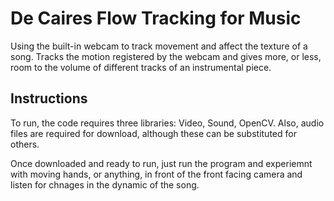 



# De Caires Flow Tracking for Music

 Using the built-in webcam to track movement and affect the texture of a song. Tracks the motion registered by the webcam and 
 gives more, or less, room to the volume of different tracks of an instrumental piece.
 
 ## Instructions
  To run, the code requires three libraries: Video, Sound, OpenCV. Also, audio files are required for download, although these can be substituted for others.
  
  Once downloaded and ready to run, just run the program and experiemnt with moving hands, or anything, in front of the front facing camera and listen for chnages in the dynamic of the song. 
  
  
   

